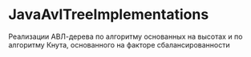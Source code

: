 # JavaAvlTreeImplementations
Реализации АВЛ-дерева по алгоритму основанных на высотах и по алгоритму Кнута, основанного на факторе сбалансированности
